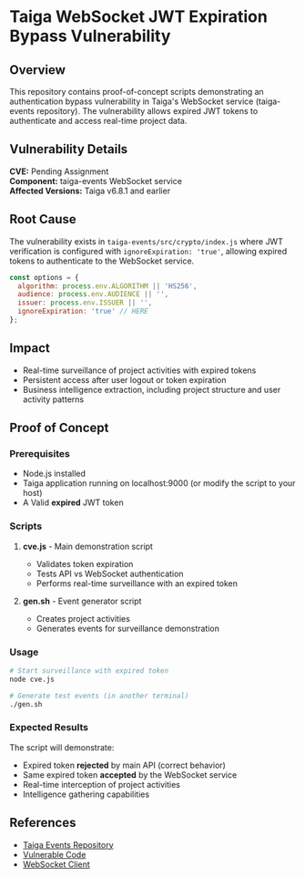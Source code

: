 # Taiga WebSocket JWT Expiration Bypass Vulnerability

## Overview

This repository contains proof-of-concept scripts demonstrating an authentication bypass vulnerability in Taiga's WebSocket service (taiga-events repository). The vulnerability allows expired JWT tokens to authenticate and access real-time project data.

## Vulnerability Details

**CVE:** Pending Assignment  
**Component:** taiga-events WebSocket service  
**Affected Versions:** Taiga v6.8.1 and earlier  

## Root Cause

The vulnerability exists in `taiga-events/src/crypto/index.js` where JWT verification is configured with `ignoreExpiration: 'true'`, allowing expired tokens to authenticate to the WebSocket service.

```javascript
const options = {
  algorithm: process.env.ALGORITHM || 'HS256',
  audience: process.env.AUDIENCE || '',
  issuer: process.env.ISSUER || '',
  ignoreExpiration: 'true' // HERE
};
```

## Impact

- Real-time surveillance of project activities with expired tokens
- Persistent access after user logout or token expiration
- Business intelligence extraction, including project structure and user activity patterns

## Proof of Concept

### Prerequisites

- Node.js installed
- Taiga application running on localhost:9000 (or modify the script to your host)
- A Valid **expired** JWT token

### Scripts

1. **cve.js** - Main demonstration script
   - Validates token expiration
   - Tests API vs WebSocket authentication
   - Performs real-time surveillance with an expired token

2. **gen.sh** - Event generator script
   - Creates project activities
   - Generates events for surveillance demonstration

### Usage

```bash
# Start surveillance with expired token
node cve.js

# Generate test events (in another terminal)
./gen.sh
```

### Expected Results

The script will demonstrate:
- Expired token **rejected** by main API (correct behavior)
- Same expired token **accepted** by the WebSocket service
- Real-time interception of project activities
- Intelligence gathering capabilities

## References

- [Taiga Events Repository](https://github.com/taigaio/taiga-events)
- [Vulnerable Code](https://github.com/taigaio/taiga-events/blob/main/src/crypto/index.js)
- [WebSocket Client](https://github.com/taigaio/taiga-events/blob/main/src/ws/client.js)
